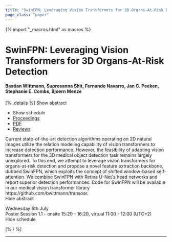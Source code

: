 ```yaml
---
title: "SwinFPN: Leveraging Vision Transformers for 3D Organs-At-Risk Detection"
page_class: "paper"
---
```


{% import "_macros.html" as macros %}

# SwinFPN: Leveraging Vision Transformers for 3D Organs-At-Risk Detection

#### Bastian Wittmann, Suprosanna Shit, Fernando Navarro, Jan C. Peeken, Stephanie E. Combs, Bjoern Menze

[% .details %]
<a class="toggle_visibility" data-selector=".abstract" data-level="3">Show abstract</a>
- <a class="toggle_visibility" data-selector=".schedule" data-level="3">Show schedule</a>
- <a href="">Proceedings</a>
- <a href="https://openreview.net/pdf?id=yiIz7DhgRU5">PDF</a>
- <a href="https://openreview.net/forum?id=yiIz7DhgRU5">Reviews</a>

<p>
    <span class="abstract">
        Current state-of-the-art detection algorithms operating on 2D natural images utilize the relation modeling capability of vision transformers to increase detection performance. However, the feasibility of adapting vision transformers for the 3D medical object detection task remains largely unexplored. To this end, we attempt to leverage vision transformers for organs-at-risk detection and propose a novel feature extraction backbone, dubbed SwinFPN, which exploits the concept of shifted window-based self-attention. We combine SwinFPN with Retina U-Net's head networks and report superior detection performances. Code for SwinFPN will be available in our medical vision transformer library https://github.com/bwittmann/transoar.
        <br>
        <span class="actions"><a class="toggle_visibility" data-level="2">Hide abstract</a></span>
    </span>
</p>

<p>
    <span class="schedule">
        Wednesday 6th July<br>Poster Session 1.1 - onsite 15:20 - 16:20, virtual 11:00 - 12:00 (UTC+2)
        <br>
        <span class="actions"><a class="toggle_visibility" data-level="2">Hide schedule</a></span>
    </span>
</p>

[% / %]


---
<!-- { macros.presentation('', '', 720, 450) } -->
